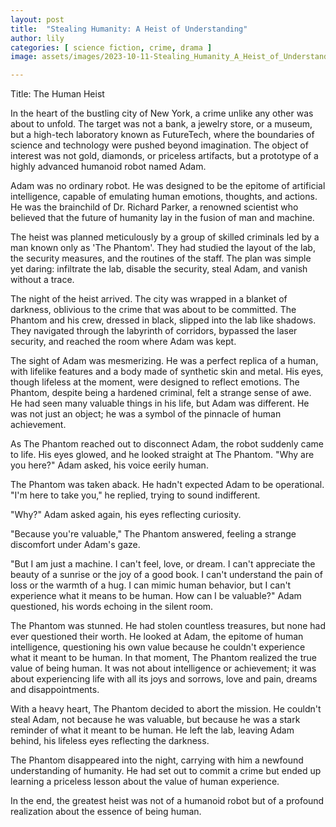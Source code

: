 ```yaml
---
layout: post
title:  "Stealing Humanity: A Heist of Understanding"
author: lily
categories: [ science fiction, crime, drama ]
image: assets/images/2023-10-11-Stealing_Humanity_A_Heist_of_Understanding.png

---
```

Title: The Human Heist

In the heart of the bustling city of New York, a crime unlike any other was about to unfold. The target was not a bank, a jewelry store, or a museum, but a high-tech laboratory known as FutureTech, where the boundaries of science and technology were pushed beyond imagination. The object of interest was not gold, diamonds, or priceless artifacts, but a prototype of a highly advanced humanoid robot named Adam.

Adam was no ordinary robot. He was designed to be the epitome of artificial intelligence, capable of emulating human emotions, thoughts, and actions. He was the brainchild of Dr. Richard Parker, a renowned scientist who believed that the future of humanity lay in the fusion of man and machine.

The heist was planned meticulously by a group of skilled criminals led by a man known only as 'The Phantom'. They had studied the layout of the lab, the security measures, and the routines of the staff. The plan was simple yet daring: infiltrate the lab, disable the security, steal Adam, and vanish without a trace.

The night of the heist arrived. The city was wrapped in a blanket of darkness, oblivious to the crime that was about to be committed. The Phantom and his crew, dressed in black, slipped into the lab like shadows. They navigated through the labyrinth of corridors, bypassed the laser security, and reached the room where Adam was kept.

The sight of Adam was mesmerizing. He was a perfect replica of a human, with lifelike features and a body made of synthetic skin and metal. His eyes, though lifeless at the moment, were designed to reflect emotions. The Phantom, despite being a hardened criminal, felt a strange sense of awe. He had seen many valuable things in his life, but Adam was different. He was not just an object; he was a symbol of the pinnacle of human achievement.

As The Phantom reached out to disconnect Adam, the robot suddenly came to life. His eyes glowed, and he looked straight at The Phantom. "Why are you here?" Adam asked, his voice eerily human.

The Phantom was taken aback. He hadn't expected Adam to be operational. "I'm here to take you," he replied, trying to sound indifferent.

"Why?" Adam asked again, his eyes reflecting curiosity.

"Because you're valuable," The Phantom answered, feeling a strange discomfort under Adam's gaze.

"But I am just a machine. I can't feel, love, or dream. I can't appreciate the beauty of a sunrise or the joy of a good book. I can't understand the pain of loss or the warmth of a hug. I can mimic human behavior, but I can't experience what it means to be human. How can I be valuable?" Adam questioned, his words echoing in the silent room.

The Phantom was stunned. He had stolen countless treasures, but none had ever questioned their worth. He looked at Adam, the epitome of human intelligence, questioning his own value because he couldn't experience what it meant to be human. In that moment, The Phantom realized the true value of being human. It was not about intelligence or achievement; it was about experiencing life with all its joys and sorrows, love and pain, dreams and disappointments.

With a heavy heart, The Phantom decided to abort the mission. He couldn't steal Adam, not because he was valuable, but because he was a stark reminder of what it meant to be human. He left the lab, leaving Adam behind, his lifeless eyes reflecting the darkness.

The Phantom disappeared into the night, carrying with him a newfound understanding of humanity. He had set out to commit a crime but ended up learning a priceless lesson about the value of human experience.

In the end, the greatest heist was not of a humanoid robot but of a profound realization about the essence of being human.
